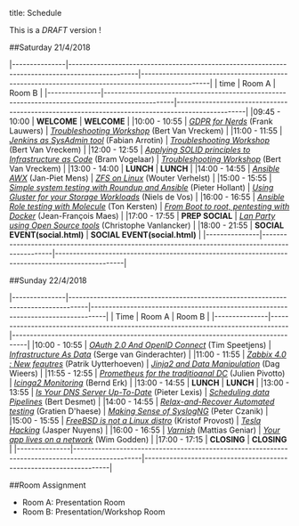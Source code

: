title: Schedule

This is a _DRAFT_ version !


##Saturday 21/4/2018

|---------------|-------------------------------------------------------------------------------------------------|-------------------------------------------------------------------------------------------------|
| time          | Room A                                                                                          | Room B                                                                                          |
|---------------|-------------------------------------------------------------------------------------------------|-------------------------------------------------------------------------------------------------|
|09:45 - 10:00  | **WELCOME**                                                                                     |  **WELCOME**                                                                                    |
|10:00 - 10:55  | [_GDPR for Nerds_](talks/gdpr-for-nerds.html) (Frank Lauwers)                                   |  [_Troubleshooting Workshop_](talks/network-troubleshooting.html) (Bert Van Vreckem)            |
|11:00 - 11:55  | [_Jenkins as SysAdmin tool_](talks/jenkins-sysadmin.html) (Fabian Arrotin)                      |  [_Troubleshooting Workshop_](talks/network-troubleshooting.html) (Bert Van Vreckem)            |
|12:00 - 12:55  | [_Applying SOLID principles to Infrastructure as Code_](talks/solid_iac.html) (Bram Vogelaar)   |  [_Troubleshooting Workshop_](talks/network-troubleshooting.html) (Bert Van Vreckem)            |
|13:00 - 14:00  | **LUNCH**                                                                                       |  **LUNCH**                                                                                      |
|14:00 - 14:55  | [_Ansible AWX_](talks/awx.html) (Jan-Piet Mens)                                                 |  [_ZFS on Linux_](talks/zfsonlinux.html) (Wouter Verhelst)                                      |
|15:00 - 15:55  | [_Simple system testing with Roundup and Ansible_](talks/ansible_roundup.html) (Pieter Hollant) |  [_Using Gluster for your Storage Workloads_](talks/glusterworkloads.html) (Niels de Vos)       |
|16:00 - 16:55  | [_Ansible Role testing with Molecule_](talks/molecule.html) (Ton Kersten)                       |  [_From Boot to root, pentesting with Docker_](talks/pentest.html) (Jean-François Maes)         |
|17:00 - 17:55  | **PREP SOCIAL**                                                                                 |  [_Lan Party using Open Source tools_](talks/openlanparty.html) (Christophe Vanlancker)         |
|18:00 - 21:55  | **SOCIAL EVENT(social.html)**                                                                   |  **SOCIAL EVENT(social.html)**                                                                  |
|---------------|-------------------------------------------------------------------------------------------------|-------------------------------------------------------------------------------------------------|


##Sunday 22/4/2018

|---------------|-----------------------------------------------------------------------------------|----------------------------------------------------------------------------------|
| Time          | Room A                                                                            | Room B                                                                           |
|---------------|-----------------------------------------------------------------------------------|----------------------------------------------------------------------------------|
|10:00 - 10:55  | [_OAuth 2.0 And OpenID Connect_](talks/oauth2openid.html) (Tim Speetjens)         | [_Infrastructure As Data_](talks/infra_as_data.html) (Serge van Ginderachter)    |
|11:00 - 11:55  | [_Zabbix 4.0 : New feautres_](talks/zabbix40.html) (Patrik Uytterhoeven)          | [_Jinja2 and Data Manipulation_](talks/jinja2.html) (Dag Wieers)                 |
|11:55 - 12:55  | [_Prometheus for the traditioanal DC_](talks/prometheus.html) (Julien Pivotto)    | [_Icinga2 Monitoring_](talks/icinga2.html) (Bernd Erk)                           |
|13:00 - 14:55  | **LUNCH**                                                                         | **LUNCH**                                                                        |
|13:00 - 13:55  | [_Is Your DNS Server Up-To-Date_](talks/dnsupdate.html) (Pieter Lexis)            | [_Scheduling data Pipelines_](scheduling_with_airflow.md) (Bert Desmet)          |
|14:00 - 14:55  | [_Relax-and-Recover Automated testing_](talks/reartesting.html) (Gratien D'haese) | [_Making Sense of SyslogNG_](talks/syslog-ng.html) (Peter Czanik)                |
|15:00 - 15:55  | [_FreeBSD is not a Linux distro_](talks/freebsd.html) (Kristof Provost)           | [_Tesla Hacking_](talks/teslahacking.html) (Jasper Nuyens)                       |
|16:00 - 16:55  | [_Varnish_](talks/varnish.html) (Mattias Geniar)                                  | [_Your app lives on a network_](talks/appnetwork.html) (Wim Godden)              |
|17:00 - 17:15  | **CLOSING**                                                                       | **CLOSING**                                                                      |
|---------------|-------------------------------------------------------------------------------------------------|--------------------------------------------------------------------|


##Room Assignment

- Room A: Presentation Room
- Room B: Presentation/Workshop Room
